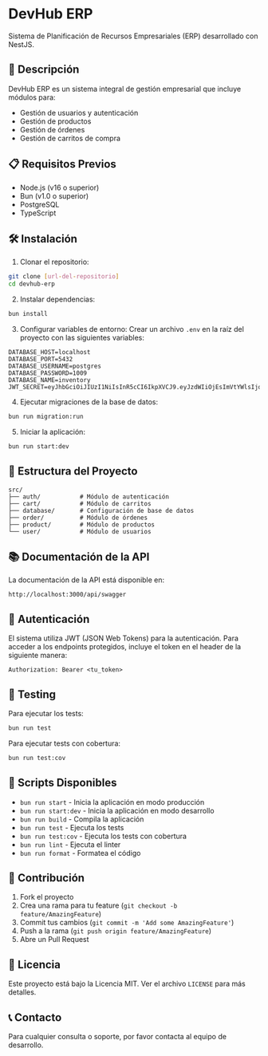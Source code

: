 # DevHub ERP

Sistema de Planificación de Recursos Empresariales (ERP) desarrollado con NestJS.

## 🚀 Descripción

DevHub ERP es un sistema integral de gestión empresarial que incluye módulos para:
- Gestión de usuarios y autenticación
- Gestión de productos
- Gestión de órdenes
- Gestión de carritos de compra

## 📋 Requisitos Previos

- Node.js (v16 o superior)
- Bun (v1.0 o superior)
- PostgreSQL
- TypeScript

## 🛠️ Instalación

1. Clonar el repositorio:
```bash
git clone [url-del-repositorio]
cd devhub-erp
```

2. Instalar dependencias:
```bash
bun install
```

3. Configurar variables de entorno:
Crear un archivo `.env` en la raíz del proyecto con las siguientes variables:
```env
DATABASE_HOST=localhost
DATABASE_PORT=5432
DATABASE_USERNAME=postgres
DATABASE_PASSWORD=1009
DATABASE_NAME=inventory
JWT_SECRET=eyJhbGciOiJIUzI1NiIsInR5cCI6IkpXVCJ9.eyJzdWIiOjEsImVtYWlsIjoiZWplbXBsby5AY29ycmVvLmNvbSIsInJvbGUiOiJBRE1JTiIsImlhdCI6MTcxMjQxMDA0NywiZXhwIjoxNzEyNDEwOTA3fQ.zRbFmj6QbJkAjzR8V3dlKMWCu7iI1DOs0S7yVe3XhrA
```

4. Ejecutar migraciones de la base de datos:
```bash
bun run migration:run
```

5. Iniciar la aplicación:
```bash
bun run start:dev
```

## 📁 Estructura del Proyecto

```
src/
├── auth/           # Módulo de autenticación
├── cart/           # Módulo de carritos
├── database/       # Configuración de base de datos
├── order/          # Módulo de órdenes
├── product/        # Módulo de productos
└── user/           # Módulo de usuarios
```

## 📚 Documentación de la API

La documentación de la API está disponible en:
```
http://localhost:3000/api/swagger
```

## 🔐 Autenticación

El sistema utiliza JWT (JSON Web Tokens) para la autenticación. Para acceder a los endpoints protegidos, incluye el token en el header de la siguiente manera:

```
Authorization: Bearer <tu_token>
```

## 🧪 Testing

Para ejecutar los tests:
```bash
bun run test
```

Para ejecutar tests con cobertura:
```bash
bun run test:cov
```

## 🚀 Scripts Disponibles

- `bun run start` - Inicia la aplicación en modo producción
- `bun run start:dev` - Inicia la aplicación en modo desarrollo
- `bun run build` - Compila la aplicación
- `bun run test` - Ejecuta los tests
- `bun run test:cov` - Ejecuta los tests con cobertura
- `bun run lint` - Ejecuta el linter
- `bun run format` - Formatea el código

## 🤝 Contribución

1. Fork el proyecto
2. Crea una rama para tu feature (`git checkout -b feature/AmazingFeature`)
3. Commit tus cambios (`git commit -m 'Add some AmazingFeature'`)
4. Push a la rama (`git push origin feature/AmazingFeature`)
5. Abre un Pull Request

## 📝 Licencia

Este proyecto está bajo la Licencia MIT. Ver el archivo `LICENSE` para más detalles.

## 📞 Contacto

Para cualquier consulta o soporte, por favor contacta al equipo de desarrollo.
